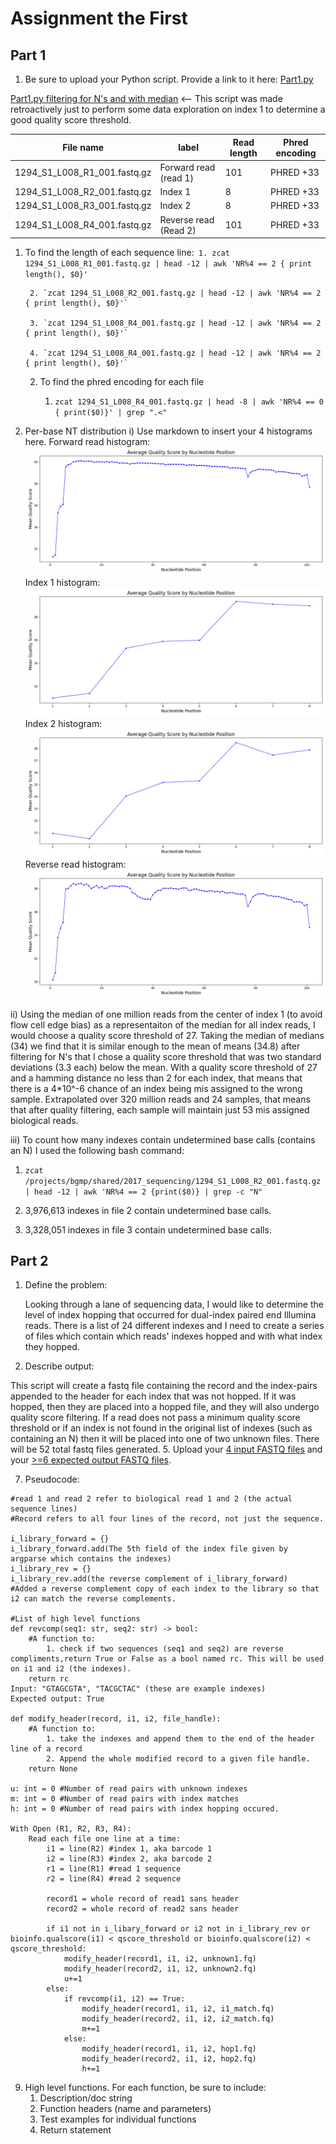 # Assignment the First

## Part 1
1. Be sure to upload your Python script. Provide a link to it here: [Part1.py](qual_score_dist.py)

[Part1.py filtering for N's and with median](qual_score_dist.py) <-- This script was made retroactively just to perform some data exploration on index 1 to determine a good quality score threshold.

| File name | label | Read length | Phred encoding |
|---|---|---|---|
| 1294_S1_L008_R1_001.fastq.gz | Forward read (read 1) | 101 | PHRED +33 |
| 1294_S1_L008_R2_001.fastq.gz | Index 1 | 8 | PHRED +33 |
| 1294_S1_L008_R3_001.fastq.gz | Index 2 | 8 | PHRED +33 |
| 1294_S1_L008_R4_001.fastq.gz | Reverse read (Read 2) | 101 | PHRED +33  |

1. To find the length of each sequence line:`
		1. zcat 1294_S1_L008_R1_001.fastq.gz | head -12 | awk 'NR%4 == 2 { print length(), $0}'`
   
		2. `zcat 1294_S1_L008_R2_001.fastq.gz | head -12 | awk 'NR%4 == 2 { print length(), $0}'`
   
		3. `zcat 1294_S1_L008_R4_001.fastq.gz | head -12 | awk 'NR%4 == 2 { print length(), $0}'`
   
		4. `zcat 1294_S1_L008_R4_001.fastq.gz | head -12 | awk 'NR%4 == 2 { print length(), $0}'`
	2. To find the phred encoding for each file

		1. `zcat 1294_S1_L008_R4_001.fastq.gz | head -8 | awk 'NR%4 == 0 { print($0)}' | grep ".<"`


3. Per-base NT distribution
i) Use markdown to insert your 4 histograms here.
Forward read histogram:
       ![Forward read histogram](https://github.com/asolomon4146/Demultiplex/blob/master/Assignment-the-first/1294_S1_L008_R1_001.png)
Index 1 histogram:
       ![Index 1 histogram](https://github.com/asolomon4146/Demultiplex/blob/master/Assignment-the-first/1294_S1_L008_R2_001.png)
Index 2 histogram:
       ![Index 2 histogram](https://github.com/asolomon4146/Demultiplex/blob/master/Assignment-the-first/1294_S1_L008_R3_001.png)
Reverse read histogram:
       ![Reverse read histogram](https://github.com/asolomon4146/Demultiplex/blob/master/Assignment-the-first/1294_S1_L008_R4_001.png)
   
ii) Using the median of one million reads from the center of index 1 (to avoid flow cell edge bias) as a representaiton of the median for all index reads, I would choose a quality score threshold of 27. Taking the median of medians (34) we find that it is similar enough to the mean of means (34.8) after filtering for N's that I chose a quality score threshold that was two standard deviations (3.3 each) below the mean. With a quality score threshold of 27 and a hamming distance no less than 2 for each index, that means that there is a 4*10^-6 chance of an index being mis assigned to the wrong sample. Extrapolated over 320 million reads and 24 samples, that means that after quality filtering, each sample will maintain just 53 mis assigned biological reads.

 iii) To count how many indexes contain undetermined base calls (contains an N) I used the following bash command:
 
1. `zcat /projects/bgmp/shared/2017_sequencing/1294_S1_L008_R2_001.fastq.gz | head -12 | awk 'NR%4 == 2 {print($0)} | grep -c "N"`
 
2. 3,976,613 indexes in file 2 contain undetermined base calls.
 
3. 3,328,051 indexes in file 3 contain undetermined base calls.
 
## Part 2
1. Define the problem:
   
   Looking through a lane of sequencing data, I would like to determine the level of index hopping that occurred for dual-index paired end Illumina reads. There is a list of 24 different indexes and I need to create a series of files which contain which reads' indexes hopped and with what index they hopped.
   
3.  Describe output:
   
   This script will create a fastq file containing the record and the index-pairs appended to the header for each index that was not hopped. If it was hopped, then they are placed into a hopped file, and they will also undergo quality score filtering. If a read does not pass a minimum quality score threshold or if an index is not found in the original list of indexes (such as containing an N) then it will be placed into one of two unknown files. There will be 52 total fastq files generated.
5. Upload your [4 input FASTQ files](../TEST-input_FASTQ) and your [>=6 expected output FASTQ files](../TEST-output_FASTQ).
    
7. Pseudocode:
```
#read 1 and read 2 refer to biological read 1 and 2 (the actual sequence lines)
#Record refers to all four lines of the record, not just the sequence.

i_library_forward = {}
i_library_forward.add(The 5th field of the index file given by argparse which contains the indexes)
i_library_rev = {}
i_library_rev.add(the reverse complement of i_library_forward)
#Added a reverse complement copy of each index to the library so that i2 can match the reverse complements.

#List of high level functions
def revcomp(seq1: str, seq2: str) -> bool:
	#A function to:
		1. check if two sequences (seq1 and seq2) are reverse compliments,return True or False as a bool named rc. This will be used on i1 and i2 (the indexes).
	return rc
Input: "GTAGCGTA", "TACGCTAC" (these are example indexes)
Expected output: True

def modify_header(record, i1, i2, file_handle):
	#A function to:
		1. take the indexes and append them to the end of the header line of a record
		2. Append the whole modified record to a given file handle.
	return None

u: int = 0 #Number of read pairs with unknown indexes
m: int = 0 #Number of read pairs with index matches
h: int = 0 #Number of read pairs with index hopping occured.

With Open (R1, R2, R3, R4):
	Read each file one line at a time:
		i1 = line(R2) #index 1, aka barcode 1
		i2 = line(R3) #index 2, aka barcode 2
		r1 = line(R1) #read 1 sequence
		r2 = line(R4) #read 2 sequence
		
		record1 = whole record of read1 sans header
		record2 = whole record of read2 sans header
		
		if i1 not in i_libary_forward or i2 not in i_library_rev or bioinfo.qualscore(i1) < qscore_threshold or bioinfo.qualscore(i2) < qscore_threshold:
			modify_header(record1, i1, i2, unknown1.fq)
			modify_header(record2, i1, i2, unknown2.fq)
			u+=1
		else:
			if revcomp(i1, i2) == True:
				modify_header(record1, i1, i2, i1_match.fq)
				modify_header(record2, i1, i2, i2_match.fq)
				m+=1
			else:
				modify_header(record1, i1, i2, hop1.fq)
				modify_header(record2, i1, i2, hop2.fq)
				h+=1
```
   
9. High level functions. For each function, be sure to include:
    1. Description/doc string
    2. Function headers (name and parameters)
    3. Test examples for individual functions
    4. Return statement
